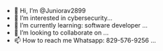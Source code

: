 - 👋 Hi, I’m @Juniorav2899
- 👀 I’m interested in cybersecurity...
- 🌱 I’m currently learning: software developer ...
- 💞️ I’m looking to collaborate on ...
- 📫 How to reach me Whatsapp: 829-576-9256 ...

<!---
Juniorav2899/Juniorav2899 is a ✨ special ✨ repository because its `README.md` (this file) appears on your GitHub profile.
You can click the Preview link to take a look at your changes.
--->
